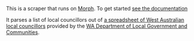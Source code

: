 This is a scraper that runs on [Morph](https://morph.io). To get started [see the documentation](https://morph.io/documentation)

It parses a list of local councillors
out of [a spreadsheet of West Australian local councillors](https://docs.google.com/spreadsheets/d/1J1SShMPYBuGVAHY7LfDiTiHV72Tph8ObxbhlCoo7nn8/edit#gid=1431929499)
provided by the [WA Department of Local Government and Communities](https://www.dlgc.wa.gov.au/).

